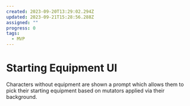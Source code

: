 ```yaml
---
created: 2023-09-20T13:29:02.294Z
updated: 2023-09-21T15:28:56.288Z
assigned: ""
progress: 0
tags:
  - MVP
---
```


# Starting Equipment UI

Characters without equipment are shown a prompt which allows them to pick their starting equipment based on mutators applied via their background.
